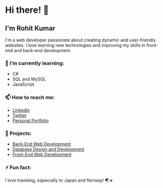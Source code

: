 # Hi there! 👋

## I'm Rohit Kumar

I'm a web developer passionate about creating dynamic and user-friendly websites. I love learning new technologies and improving my skills in front-end and back-end development.

### 🌱 I’m currently learning:
- C#
- SQL and MySQL
- JavaScript

### 📫 How to reach me:
- [LinkedIn](https://www.linkedin.com/in/your-linkedin-profile)
- [Twitter](https://twitter.com/your-twitter-handle)
- [Personal Portfolio](https://your-portfolio-link.com)

### 💼 Projects:
- [Back-End Web Development](https://github.com/your-username/http-5125)
- [Database Design and Development](https://github.com/your-username/http-5126)
- [Front-End Web Development](https://github.com/your-username/http-5122)

### ⚡ Fun fact:
I love traveling, especially to Japan and Norway! 🌏✈️

